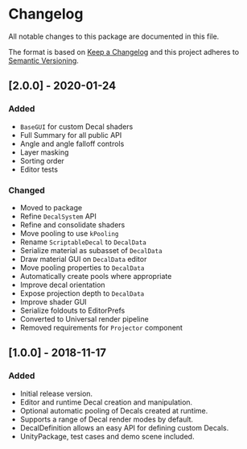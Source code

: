 # Changelog
All notable changes to this package are documented in this file.

The format is based on [Keep a Changelog](http://keepachangelog.com/en/1.0.0/)
and this project adheres to [Semantic Versioning](http://semver.org/spec/v2.0.0.html).

## [2.0.0] - 2020-01-24
### Added
- `BaseGUI` for custom Decal shaders
- Full Summary for all public API
- Angle and angle falloff controls
- Layer masking
- Sorting order
- Editor tests

### Changed
- Moved to package
- Refine `DecalSystem` API
- Refine and consolidate shaders
- Move pooling to use `kPooling`
- Rename `ScriptableDecal` to `DecalData`
- Serialize material as subasset of `DecalData`
- Draw material GUI on `DecalData` editor
- Move pooling properties to `DecalData`
- Automatically create pools where appropriate
- Improve decal orientation
- Expose projection depth to `DecalData`
- Improve shader GUI
- Serialize foldouts to EditorPrefs
- Converted to Universal render pipeline
- Removed requirements for `Projector` component

## [1.0.0] - 2018-11-17
### Added
- Initial release version.
- Editor and runtime Decal creation and manipulation.
- Optional automatic pooling of Decals created at runtime.
- Supports a range of Decal render modes by default.
- DecalDefinition allows an easy API for defining custom Decals.
- UnityPackage, test cases and demo scene included.
